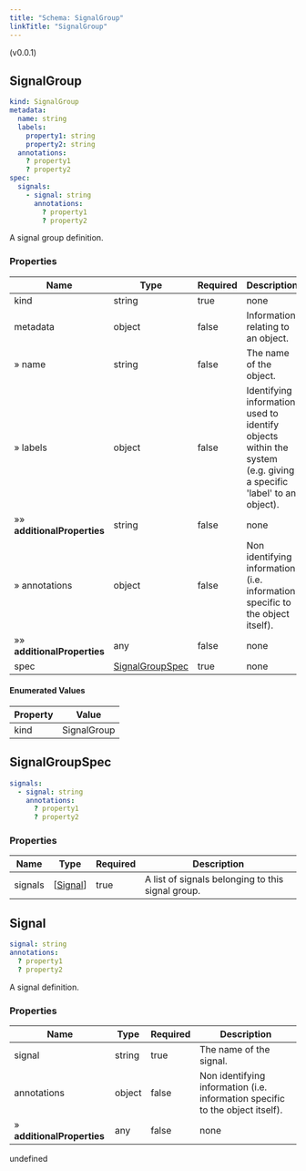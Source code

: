 ```yaml
---
title: "Schema: SignalGroup"
linkTitle: "SignalGroup"
---
```


(v0.0.1)

<h2 id="tocS_SignalGroup">SignalGroup</h2>

<a id="schemasignalgroup"></a>
<a id="schema_SignalGroup"></a>
<a id="tocSsignalgroup"></a>
<a id="tocssignalgroup"></a>

```yaml
kind: SignalGroup
metadata:
  name: string
  labels:
    property1: string
    property2: string
  annotations:
    ? property1
    ? property2
spec:
  signals:
    - signal: string
      annotations:
        ? property1
        ? property2

```

A signal group definition.

### Properties

|Name|Type|Required|Description|
|---|---|---|---|
|kind|string|true|none|
|metadata|object|false|Information relating to an object.|
|» name|string|false|The name of the object.|
|» labels|object|false|Identifying information used to identify objects within the system (e.g. giving a specific 'label' to an object).|
|»» **additionalProperties**|string|false|none|
|» annotations|object|false|Non identifying information (i.e. information specific to the object itself).|
|»» **additionalProperties**|any|false|none|
|spec|[SignalGroupSpec](#schemasignalgroupspec)|true|none|

#### Enumerated Values

|Property|Value|
|---|---|
|kind|SignalGroup|

<h2 id="tocS_SignalGroupSpec">SignalGroupSpec</h2>

<a id="schemasignalgroupspec"></a>
<a id="schema_SignalGroupSpec"></a>
<a id="tocSsignalgroupspec"></a>
<a id="tocssignalgroupspec"></a>

```yaml
signals:
  - signal: string
    annotations:
      ? property1
      ? property2

```

### Properties

|Name|Type|Required|Description|
|---|---|---|---|
|signals|[[Signal](#schemasignal)]|true|A list of signals belonging to this signal group.|

<h2 id="tocS_Signal">Signal</h2>

<a id="schemasignal"></a>
<a id="schema_Signal"></a>
<a id="tocSsignal"></a>
<a id="tocssignal"></a>

```yaml
signal: string
annotations:
  ? property1
  ? property2

```

A signal definition.

### Properties

|Name|Type|Required|Description|
|---|---|---|---|
|signal|string|true|The name of the signal.|
|annotations|object|false|Non identifying information (i.e. information specific to the object itself).|
|» **additionalProperties**|any|false|none|

undefined

